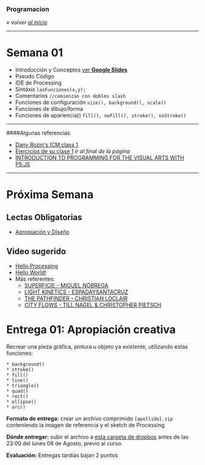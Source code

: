 ### Programacion
*« volver [al inicio](https://github.com/sergiomajluf/programacion)*

---

# Semana 01


* Introducción y Conceptos [ver **Google Slides**](https://docs.google.com/presentation/d/1TkOjYquLQJma443gVMQepEwF7kcPXF99EXJM58xquPc/edit?usp=sharing)
* Pseudo Código
* IDE de Processing
* Sintáxis `lasFunciones(x,y);`
* Comentarios `//comienzan con dobles slash`
* Funciones de configuración `size(), background(), scale()`
* Funciones de dibujo/forma
* Funciones de apariencia)) `fill(), noFill(), stroke(), noStroke()`


___

####Algunas referencias

* [Dany Rozin's ICM class 1](https://docs.google.com/presentation/d/1625s7b1eRyQE44NMxdRlbX5_t0OCbELBaUqFdElq9js/edit#slide=id.g238e7a82_2_210)
* [Ejercicios de su clase 1](http://itp.nyu.edu/varwiki/ClassWork/Homework-Rozin-ICM-2-F12) *ir al final de la página*
* [INTRODUCTION TO PROGRAMMING FOR THE VISUAL ARTS WITH P5.JS](https://www.kadenze.com/courses/introduction-to-programming-for-the-visual-arts-with-p5-js-iii)


---



# Próxima Semana
## Lectas Obligatorias
* [Apropiación y Diseño](https://www.interaction-design.org/literature/article/appropriation-and-design-a-tale-of-two-concepts)


## Video sugerido
* [Hello Processing](http://hello.processing.org)
* [Hello World!](https://vimeo.com/60731302)
* Más referentes:
	* [SUPERFICIE - MIGUEL NÓBREGA](https://vimeo.com/143076578) 
	* [LIGHT KINETICS - ESPADAYSANTACRUZ](https://vimeo.com/149774067)
	* [THE PATHFINDER - CHRISTIAN LOCLAIR](https://vimeo.com/111361109)
	* [CITY FLOWS - TILL NAGEL & CHRISTOPHER PIETSCH](https://vimeo.com/173787508)

# Entrega 01: Apropiación creativa

Recrear una pieza gráfica, pintura u objeto ya existente, utilizando estas funciones:

	* background()
	* stroke()
	* fill()
	* line()
	* triangle()
	* quad()
	* rect()
	* ellipse()
	* arc()
	
**Formato de entrega:**
crear un archivo comprimido `[apellido].zip` conteniendo la imagen de referencia y el sketch de Processing

**Dónde entregar:**
subir el archivo a [esta carpeta de dropbox](https://www.dropbox.com/request/opwZxqug3A2kf0IEu4Oh) antes de las 23:00 del lunes 08 de Agosto, previo al curso.

**Evaluación:**
Entregas tardías bajan 2 puntos